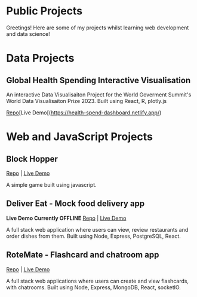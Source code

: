 # Public Projects

Greetings! Here are some of my projects whilst learning web development and data science!

# Data Projects

## Global Health Spending Interactive Visualisation

An interactive Data Visualisaiton Project for the World Goverment Summit's World Data Visualisaiton Prize 2023. Built using React, R, plotly.js

[Repo](https://github.com/georgezeng0/world-data-visualisation-prize-2023)[Live Demo[(https://health-spend-dashboard.netlify.app/)

# Web and JavaScript Projects

## Block Hopper 
[Repo](https://github.com/georgezeng0/block-jumper) | [Live Demo](https://georgezeng0.github.io/block-jumper/)

A simple game built using javascript.

## Deliver Eat - Mock food delivery app
**Live Demo Currently OFFLINE**
[Repo](https://github.com/georgezeng0/food_delivery_app) | [Live Demo](https://deliver-eat.herokuapp.com/)

A full stack web application where users can view, review restaurants and order dishes from them. Built using Node, Express, PostgreSQL, React.

## RoteMate - Flashcard and chatroom app
[Repo](https://github.com/georgezeng0/social_study_app) | [Live Demo](https://rote-mate.herokuapp.com/)

A full stack web applications where users can create and view flashcards, with chatrooms. Built using Node, Express, MongoDB, React, socketIO.

